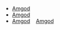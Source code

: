 - [Amgod](http://blog.mafushan.com)
- [Amgod](http://blog.mafushan.com)
- [Amgod](http://blog.mafushan.com)   &nbsp;&nbsp;&nbsp;[Amgod](http://blog.mafushan.com)